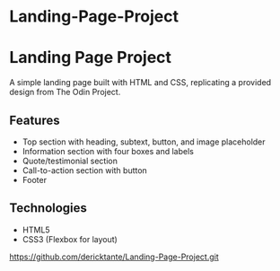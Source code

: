 # Landing-Page-Project
# Landing Page Project

A simple landing page built with HTML and CSS, replicating a provided design from The Odin Project.  

## Features

- Top section with heading, subtext, button, and image placeholder  
- Information section with four boxes and labels  
- Quote/testimonial section  
- Call-to-action section with button  
- Footer  

## Technologies

- HTML5  
- CSS3 (Flexbox for layout)  

https://github.com/dericktante/Landing-Page-Project.git
